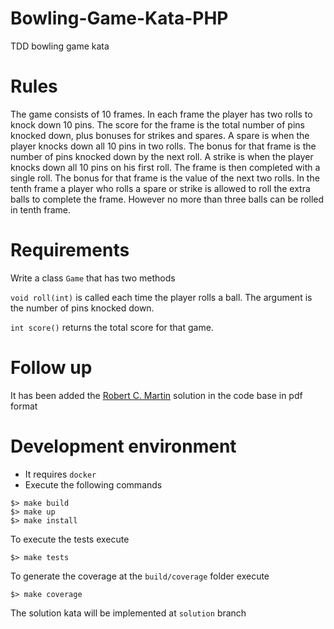 # Bowling-Game-Kata-PHP
TDD bowling game kata

# Rules

The game consists of 10 frames. In each frame the player has two rolls to knock down 10 pins. The score for the frame is the total number of pins knocked down, plus bonuses for strikes and spares.
A spare is when the player knocks down all 10 pins in two rolls. The bonus for that frame is the number of pins knocked down by the next roll.
A strike is when the player knocks down all 10 pins on his first roll. The frame is then completed with a single roll. The bonus for that frame is the value of the next two rolls.
In the tenth frame a player who rolls a spare or strike is allowed to roll the extra balls to complete the frame. However no more than three balls can be rolled in tenth frame.

# Requirements
Write a class `Game` that has two methods

`void roll(int)` is called each time the player rolls a ball. The argument is the number of pins knocked down.

`int score()` returns the total score for that game.

# Follow up
It has been added the [Robert C. Martin](BowlingGameKata.pdf) solution in the code base in pdf format 

# Development environment
- It requires `docker`
- Execute the following commands

```
$> make build
$> make up
$> make install 
```

To execute the tests execute
```
$> make tests
```

To generate the coverage at the `build/coverage` folder execute
```
$> make coverage
```

The solution kata will be implemented at `solution` branch
